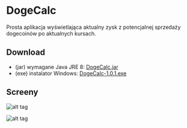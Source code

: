 DogeCalc
========

Prosta aplikacja wyświetlająca aktualny zysk z potencjalnej sprzedaży dogecoinów po aktualnych kursach.

Download
-------
 - (jar) wymagane Java JRE 8:  [DogeCalc.jar](http://gordel.pl/dogecalc/bin/DogeCalc.jar)
 - (exe) instalator Windows:  [DogeCalc-1.0.1.exe](http://gordel.pl/dogecalc/bin/DogeCalc-1.0.1.exe)

Screeny
-------

![alt tag](http://gordel.pl/screens/dogecount1.png)

![alt tag](http://gordel.pl/screens/dogecount2.png)
